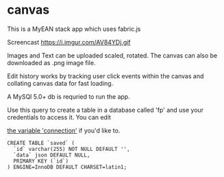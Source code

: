 # canvas

This is a MyEAN stack app which uses fabric.js

Screencast https://i.imgur.com/AV84YDj.gif

Images and Text can be uploaded scaled, rotated. The canvas can also be downloaded as .png image file.

Edit history works by tracking user click events within the canvas and collating canvas data for fast loading. 

A MySQl 5.0+ db is requried to run the app.

Use this query to create a table in a database called 'fp' and use your credentials to access it. You can edit 

[the variable 'connection'](node.js) if you'd like to.

````
CREATE TABLE `saved` (
  `id` varchar(255) NOT NULL DEFAULT '',
  `data` json DEFAULT NULL,
  PRIMARY KEY (`id`)
) ENGINE=InnoDB DEFAULT CHARSET=latin1;
````

